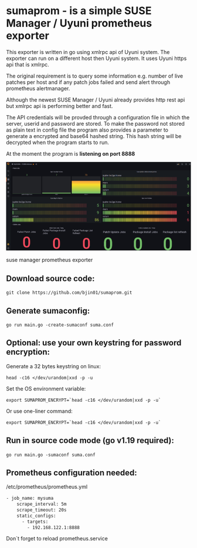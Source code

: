 # sumaprom - is a simple SUSE Manager / Uyuni prometheus exporter

This exporter is written in go using xmlrpc api of Uyuni system.
The exporter can run on a different host then Uyuni system. It uses Uyuni https api that is xmlrpc.

The original requirement is to query some information e.g. number of live patches per host and  if any patch jobs failed and send alert through prometheus alertmanager.

Although the newest SUSE Manager / Uyuni already provides http rest api but xmlrpc api is performing better and fast.

The API  credentials will be provded through a configuration file in which the server, userid and password are stored. 
To make the password not stored as plain text in config file the program also provides a parameter to generate a encrypted and base64 hashed string. This hash string will be decrypted when the program starts to run.

At the moment the program is __listening on port 8888__

![grafana dashboard](./screenshots/sumaprom.png)

suse manager prometheus exporter

## Download source code:
```
git clone https://github.com/bjin01/sumaprom.git
```
## Generate sumaconfig:
```
go run main.go -create-sumaconf suma.conf
```
## Optional: use your own keystring for password encryption:
Generate a 32 bytes keystring on linux:
```
head -c16 </dev/urandom|xxd -p -u
```
Set the OS environment variable:
```
export SUMAPROM_ENCRYPT=`head -c16 </dev/urandom|xxd -p -u`
```
Or use one-liner command:
```
export SUMAPROM_ENCRYPT=`head -c16 </dev/urandom|xxd -p -u`
```


## Run in source code mode (go v1.19 required):
```
go run main.go -sumaconf suma.conf
```

## Prometheus configuration needed:
/etc/prometheus/prometheus.yml
```
- job_name: mysuma
    scrape_interval: 5m
    scrape_timeout: 20s
    static_configs:
      - targets:
        - 192.168.122.1:8888

```
Don`t forget to reload prometheus.service

